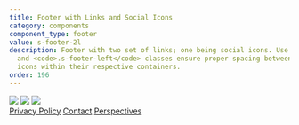 ```yaml
---
title: Footer with Links and Social Icons
category: components
component_type: footer
value: s-footer-2l
description: Footer with two set of links; one being social icons. Use of the <code>.s-footer-right</code>
  and <code>.s-footer-left</code> classes ensure proper spacing between links and
  icons within their respective containers.
order: 196
---
```

<footer class="s-footer">
 <div class="s-footer-left">
   <a href="https://www.facebook.com/turingschool/"><img src="https://d682ma8ami8n4.cloudfront.net/images/facebook.svg"/></a>
   <a href="https://twitter.com/turingschool"><img src="https://d682ma8ami8n4.cloudfront.net/images/twitter.svg"/></a>
   <a href="https://github.com/turingschool"><img src="https://d682ma8ami8n4.cloudfront.net/images/git.svg"/></a>
 </div> 
 <div class="s-footer-right">
   <a href="/privacy">Privacy Policy</a>
   <a href="mailto:robyn@turing.edu">Contact</a>
   <a href="https://writing.turing.edu/" target="blank">Perspectives</a>
 </div>
</footer>